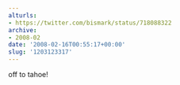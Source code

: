```yaml
---
alturls:
- https://twitter.com/bismark/status/718088322
archive:
- 2008-02
date: '2008-02-16T00:55:17+00:00'
slug: '1203123317'
---
```


off to tahoe!

